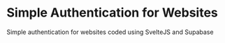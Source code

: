 # Simple Authentication for Websites
Simple authentication for websites coded using SvelteJS and Supabase